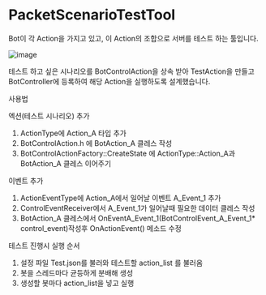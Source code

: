 # PacketScenarioTestTool

Bot이 각 Action을 가지고 있고, 이 Action의 조합으로 서버를 테스트 하는 툴입니다.


![image](https://github.com/user-attachments/assets/8aa4b182-e6dc-46fd-980e-0c92fad9968f)

테스트 하고 싶은 시나리오를 BotControlAction을 상속 받아 TestAction을 만들고
BotController에 등록하여 해당 Action을 실행하도록 설계했습니다.


사용법

엑션(테스트 시나리오) 추가
1. ActionType에 Action_A 타입 추가
2. BotControlAction.h 에 BotAction_A 클레스 작성
3. BotControlActionFactory::CreateState 에 ActionType::Action_A과 BotAction_A 클레스 이어주기


이벤트 추가
1. ActionEventType에 Action_A에서 일어날 이벤트 A_Event_1 추가
2. ControlEventReceiver에서 A_Event_1가 일어날때 필요한 데이터 클레스 작성
3. BotAction_A 클레스에서 OnEventA_Event_1(BotControlEvent_A_Event_1* control_event)작성후 OnActionEvent() 메소드 수정


 테스트 진행시 실행 순서
 1. 설정 파일 Test.json를 불러와 테스트할 action_list 를 불러옴
 2. 봇을 스레드마다 균등하게 분배해 생성
 3. 생성할 봇마다 action_list을 넣고 실행
